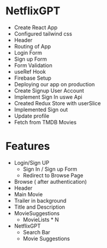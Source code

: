 # NetflixGPT
- Create React App
- Configured tailwind css
- Header
- Routing of App
- Login Form
- Sign up Form
- Form Validation
- useRef Hook
- Firebase Setup
- Deploying our app on production
- Create Signup User Account
- Implement Sign In uswe Api
-  Created Redux Store with userSlice
- Implemented Sign out
- Update profile 
- Fetch from TMDB Movies


# Features
- Login/Sign UP
  - Sign In / Sign up Form
  - Redirect to Browse Page
- Browse ( after authentication)
 - Header
 - Main Movie
 - Trailer in background
 - Title and Description
 - MovieSuggestions
   - MovieLists * N
- NetflixGPT
  - Search Bar
  - Movie Suggestions

  